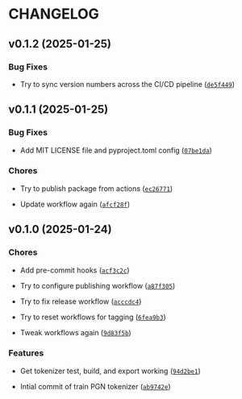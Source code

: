 # CHANGELOG


## v0.1.2 (2025-01-25)

### Bug Fixes

- Try to sync version numbers across the CI/CD pipeline
  ([`de5f449`](https://github.com/DVDAGames/pgn-tokenizer/commit/de5f4497dad0c1d80453dad0c3e37a48ba4feef7))


## v0.1.1 (2025-01-25)

### Bug Fixes

- Add MIT LICENSE file and pyproject.toml config
  ([`07be1da`](https://github.com/DVDAGames/pgn-tokenizer/commit/07be1da09b2fa9e02f83a7a2b5ed433f76a39fe6))

### Chores

- Try to publish package from actions
  ([`ec26771`](https://github.com/DVDAGames/pgn-tokenizer/commit/ec267710eecb9a0e4edc2d0d6b0f31559e45c865))

- Update workflow again
  ([`afcf28f`](https://github.com/DVDAGames/pgn-tokenizer/commit/afcf28fca6645c06e7f8f8a0b0bd1dbbb254bf26))


## v0.1.0 (2025-01-24)

### Chores

- Add pre-commit hooks
  ([`acf3c2c`](https://github.com/DVDAGames/pgn-tokenizer/commit/acf3c2c870e5095956d13c21c425ffe7390ab00f))

- Try to configure publishing workflow
  ([`a87f305`](https://github.com/DVDAGames/pgn-tokenizer/commit/a87f3051e938fef8f85020b89bd991351875b275))

- Try to fix release workflow
  ([`acccdc4`](https://github.com/DVDAGames/pgn-tokenizer/commit/acccdc4f14eb243659772f50f3d9d82437a3e020))

- Try to reset workflows for tagging
  ([`6fea9b3`](https://github.com/DVDAGames/pgn-tokenizer/commit/6fea9b3790a4473eafb8d001de8219c222864c2e))

- Tweak workflows again
  ([`9d83f5b`](https://github.com/DVDAGames/pgn-tokenizer/commit/9d83f5b0e9510b614612d27edf6d911fa326df1a))

### Features

- Get tokenizer test, build, and export working
  ([`94d2be1`](https://github.com/DVDAGames/pgn-tokenizer/commit/94d2be1fa1acae8166792f56f86bdefdce612783))

- Intial commit of train PGN tokenizer
  ([`ab9742e`](https://github.com/DVDAGames/pgn-tokenizer/commit/ab9742e63437067977ad55d71f183b8963293b66))

